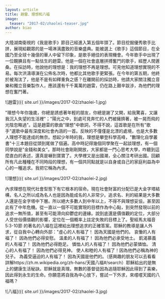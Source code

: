 ```yaml
---
layout: article
title: 趙雷、理想和八福
image:
  teaser: "2017-02/zhaolei-teaser.jpg"
author: biao
---
```

大陸湖南衛視的《我是歌手》節目己經進入第五個年頭了。節目挖掘優秀歌手比拼，展現給觀眾的是一場淋漓盡致的音樂盛典。能被選上《歌手》這個節目，在全國乃至全球十幾億的華人中留下印象，是歌手絕佳的表現機會。今年歌手中出現了一位靦腆且有一點怯生的趙雷。他是一個在社會底層拼搏奮鬥的歌手，經歷人間蒼桑。在採訪時，他說他的理想是：我的理想不再是理想。可見他知道理想實現的不易。每次洪濤導演在公佈名次時，他都比其他歌手更緊張。在今年的第五期，他終於被淘汰了，他是不是有如釋重負之感？在離開前的採訪時，他請大家關注獨立音樂和獨立音樂製作人，應該還有千千萬萬的趙雷，仍在路上艱辛跋涉，為他們的理想在奮鬥著。

![趙雷]({{ site.url }}/images/2017-02/zhaolei-1.jpg)

"理想今年你幾歲，你總是誘惑著年輕的朋友，你總是謝了又開，給我驚喜，又讓我沉入失望的生活裡"；"陽光之中，到處可見奔忙的人們被擁擠著，被一晃而飛的光陰忽略過"。這是趙雷的歌曲"理想"中歌詞，不得不說，這首歌是在所有"歌手"選歌中最有深度和社會內涵的一首。反映的不僅僅是北漂的處境，也是大多數人理想不能達成的無奈。想起少年時的我，理想是攀登科學高峰，"數理化自學叢書"十三本題目從頭到尾做了個遍。高中時記得幾個同學聚在一起談理想，有一個同學說是"金錢和美女"。那時社會剛剛開放，大家都是一門心思考大學，咋聽到這麼直白的表述，還真是嚇到寶寶了。大學裡又是出國潮，全心關注考研出國。回顧所有凡此種種在不同時段的理想，有一個共同點就是以自身或自己的家庭利益為中心的一種追求。我把它稱為內求。

![理想]({{ site.url }}/images/2017-02/zhaolei-2.jpg)

內求理想在現代社會型態下有它根本的宿命。現在社會財富的分配已是大金字塔結構，名人之所以成為名人也是因為能成名的人非常少。追求名、利的結果是大多數人還是在金字塔中下層。所以絕大多數人到中年以上，不得不與理想妥協，甚至因此有了中年危機。從一直以一個不可能實現的目標作為中心點，到突然發現以前的追求一無所值，甚至有可能滑向抑鬱症的邊緣。說到底還是價值觀的定位，大部分人受世俗價值觀的影響，定位在一個概率上註定失敗的目標上了。聖經馬太福音‬ ‭5:3-10節 的著名的八福在這裡給出理想追求的正確答案。耶穌的教導是讓人外求，從自我中心轉向外部："虛心的人有福了！ 因為天國是他們的。 哀慟的人有福了！ 因為他們必得安慰。 溫柔的人有福了！ 因為他們必承受地土。 飢渴慕義的人有福了！ 因為他們必得飽足。 憐恤人的人有福了！ 因為他們必蒙憐恤。 清心的人有福了！ 因為他們必得見神。 使人和睦的人有福了！因為他們必稱為神的兒子。 為義受逼迫的人有福了！ 因為天國是他們的。（感興趣的朋友可以去看看詳解https://zh.m.wikipedia.org/zh-hans/天國八福#/search）耶穌給出的是無上的健康生活秘訣。耶穌就是真理。無數的基督徒因為追隨耶穌因此得到了喜樂，因此得到永生的生命。你願意將自我為中心放下，嘗試一下外求，來嚐嚐天國的八福嗎？

![八福]({{ site.url }}/images/2017-02/zhaolei-3.jpg)
